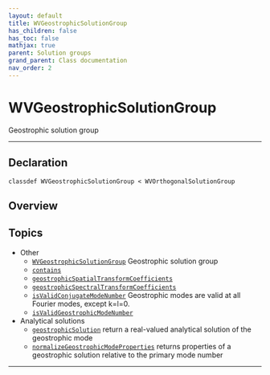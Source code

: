```yaml
---
layout: default
title: WVGeostrophicSolutionGroup
has_children: false
has_toc: false
mathjax: true
parent: Solution groups
grand_parent: Class documentation
nav_order: 2
---
```


#  WVGeostrophicSolutionGroup

Geostrophic solution group


---

## Declaration

<div class="language-matlab highlighter-rouge"><div class="highlight"><pre class="highlight"><code>classdef WVGeostrophicSolutionGroup < WVOrthogonalSolutionGroup</code></pre></div></div>

## Overview
 
  


## Topics
+ Other
  + [`WVGeostrophicSolutionGroup`](/classes/solution-groups/wvgeostrophicsolutiongroup/wvgeostrophicsolutiongroup.html) Geostrophic solution group
  + [`contains`](/classes/solution-groups/wvgeostrophicsolutiongroup/contains.html) 
  + [`geostrophicSpatialTransformCoefficients`](/classes/solution-groups/wvgeostrophicsolutiongroup/geostrophicspatialtransformcoefficients.html) 
  + [`geostrophicSpectralTransformCoefficients`](/classes/solution-groups/wvgeostrophicsolutiongroup/geostrophicspectraltransformcoefficients.html) 
  + [`isValidConjugateModeNumber`](/classes/solution-groups/wvgeostrophicsolutiongroup/isvalidconjugatemodenumber.html) Geostrophic modes are valid at all Fourier modes, except k=l=0.
  + [`isValidGeostrophicModeNumber`](/classes/solution-groups/wvgeostrophicsolutiongroup/isvalidgeostrophicmodenumber.html) 
+ Analytical solutions
  + [`geostrophicSolution`](/classes/solution-groups/wvgeostrophicsolutiongroup/geostrophicsolution.html) return a real-valued analytical solution of the geostrophic mode
  + [`normalizeGeostrophicModeProperties`](/classes/solution-groups/wvgeostrophicsolutiongroup/normalizegeostrophicmodeproperties.html) returns properties of a geostrophic solution relative to the primary mode number


---